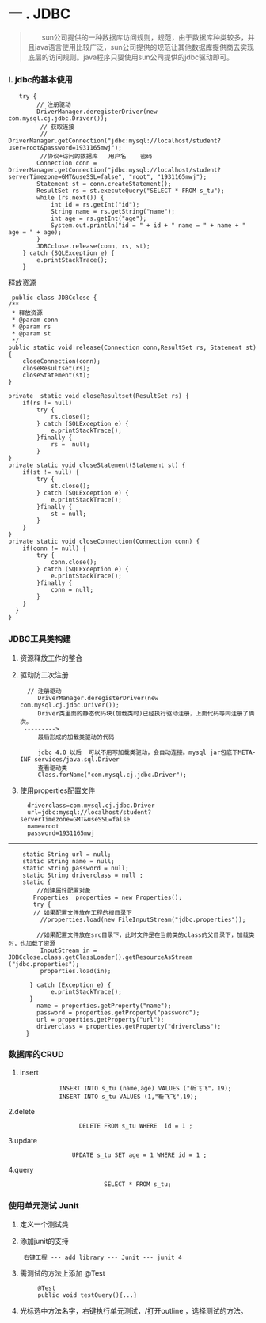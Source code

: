 # 一 . JDBC  
> &emsp;&emsp;sun公司提供的一种数据库访问规则，规范，由于数据库种类较多，并且java语言使用比较广泛，sun公司提供的规范让其他数据库提供商去实现底层的访问规则。java程序只要使用sun公司提供的jdbc驱动即可。
### I. jdbc的基本使用   

       try {
			// 注册驱动  
			DriverManager.deregisterDriver(new com.mysql.cj.jdbc.Driver());
			 // 获取连接  
			 // DriverManager.getConnection("jdbc:mysql://localhost/student?user=root&password=1931165mwj");  
             //协议+访问的数据库   用户名    密码
			Connection conn = DriverManager.getConnection("jdbc:mysql://localhost/student?serverTimezone=GMT&useSSL=false", "root", "1931165mwj");  
			Statement st = conn.createStatement();  
			ResultSet rs = st.executeQuery("SELECT * FROM s_tu");  
			while (rs.next()) {  
				int id = rs.getInt("id");  
				String name = rs.getString("name");  
				int age = rs.getInt("age");  
				System.out.println("id = " + id + " name = " + name + " age = " + age);  
			}  
			JDBCclose.release(conn, rs, st); 
		} catch (SQLException e) {  
			e.printStackTrace();  
		} 
释放资源  

     public class JDBCclose {
	/**
	 * 释放资源
	 * @param conn
	 * @param rs
	 * @param st
	 */
	public static void release(Connection conn,ResultSet rs, Statement st) {
		closeConnection(conn);
		closeResultset(rs);
		closeStatement(st);
	}
	
	private  static void closeResultset(ResultSet rs) {
		if(rs != null)
			try {
				rs.close();
			} catch (SQLException e) {
				e.printStackTrace();
			}finally {
				rs =  null;
			}
	}
	private static void closeStatement(Statement st) {
		if(st != null) {
			try {
				st.close();
			} catch (SQLException e) {
				e.printStackTrace();
			}finally {
				st = null;
			}
		}
	}
	private static void closeConnection(Connection conn) {
		if(conn != null) {
			try {
				conn.close();
			} catch (SQLException e) {
				e.printStackTrace();
			}finally {
				conn = null;
			}
		}
	  }
    }
### JDBC工具类构建
1. 资源释放工作的整合

2. 驱动防二次注册
  
         // 注册驱动  
			DriverManager.deregisterDriver(new   com.mysql.cj.jdbc.Driver());
            Driver类里面的静态代码块(加载类时)已经执行驱动注册，上面代码等同注册了俩次。
		--------->
            最后形成的加载类驱动的代码

			jdbc 4.0 以后  可以不用写加载类驱动，会自动连接。mysql jar包底下META-INF services/java.sql.Driver
			查看驱动类
            Class.forName("com.mysql.cj.jdbc.Driver");
3. 使用properties配置文件  
  
         driverclass=com.mysql.cj.jdbc.Driver  
         url=jdbc:mysql://localhost/student?serverTimezone=GMT&useSSL=false  
         name=root
         password=1931165mwj

---
        static String url = null;
	    static String name = null;
	    static String password = null;
	    static String driverclass = null ;
	    static {
			//创建属性配置对象
		   Properties  properties = new Properties();
		   try { 
           // 如果配置文件放在工程的根目录下
			 //properties.load(new FileInputStream("jdbc.properties"));

			//如果配置文件放在src目录下，此时文件是在当前类的class的父目录下，加载类时，也加载了资源
			 InputStream in = JDBCclose.class.getClassLoader().getResourceAsStream ("jdbc.properties");
			 properties.load(in);

		  } catch (Exception e) {
		    	e.printStackTrace();
		  }
		    name = properties.getProperty("name");
		    password = properties.getProperty("password");
		    url = properties.getProperty("url");
		    driverclass = properties.getProperty("driverclass");
	     }

###   数据库的CRUD
1. insert  

                  INSERT INTO s_tu (name,age) VALUES ("靳飞飞"，19);  
		          INSERT INTO s_tu VALUES (1,"靳飞飞",19);  
2.delete

                        DELETE FROM s_tu WHERE  id = 1 ;
3.update
		
					  UPDATE s_tu SET age = 1 WHERE id = 1 ;

4.query

				               SELECT * FROM s_tu;
### 使用单元测试 Junit  
1. 定义一个测试类
2. 添加junit的支持
  
        右键工程 --- add library --- Junit --- junit 4

3. 需测试的方法上添加 @Test

            @Test
			public void testQuery(){...}
4. 光标选中方法名字，右键执行单元测试，/打开outline ，选择测试的方法。 
		